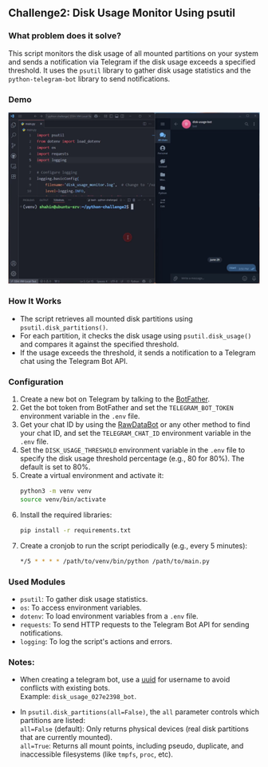 ## Challenge2: Disk Usage Monitor Using psutil

### What problem does it solve?
This script monitors the disk usage of all mounted partitions on your system and sends a notification via Telegram if the disk usage exceeds a specified threshold. It uses the `psutil` library to gather disk usage statistics and the `python-telegram-bot` library to send notifications.

### Demo
![Demo](demo.gif)

### How It Works
- The script retrieves all mounted disk partitions using `psutil.disk_partitions()`.
- For each partition, it checks the disk usage using `psutil.disk_usage()` and compares it against the specified threshold.
- If the usage exceeds the threshold, it sends a notification to a Telegram chat using the Telegram Bot API.

### Configuration
1. Create a new bot on Telegram by talking to the [BotFather](https://t.me/botfather).
2. Get the bot token from BotFather and set the `TELEGRAM_BOT_TOKEN` environment variable in the `.env` file.
3. Get your chat ID by using the [RawDataBot](https://t.me/RawDataBot) or any other method to find your chat ID, and set the `TELEGRAM_CHAT_ID` environment variable in the `.env` file.
4. Set the `DISK_USAGE_THRESHOLD` environment variable in the `.env` file to specify the disk usage threshold percentage (e.g., 80 for 80%). The default is set to 80%.
5. Create a virtual environment and activate it:
   ```bash
   python3 -m venv venv
   source venv/bin/activate
   ```
6. Install the required libraries:
   ```bash
   pip install -r requirements.txt
   ```
7. Create a cronjob to run the script periodically (e.g., every 5 minutes):
   ```bash
   */5 * * * * /path/to/venv/bin/python /path/to/main.py
   ```

### Used Modules
- `psutil`: To gather disk usage statistics.
- `os`: To access environment variables.
- `dotenv`: To load environment variables from a `.env` file.
- `requests`: To send HTTP requests to the Telegram Bot API for sending notifications.
- `logging`: To log the script's actions and errors.

###  Notes:
- When creating a telegram bot, use a [uuid](https://www.uuidgenerator.net/version4) for username to avoid conflicts with existing bots.  
Example: `disk_usage_027e2398_bot`.  

- In `psutil.disk_partitions(all=False)`, the `all` parameter controls which partitions are listed:  
`all=False` (default): Only returns physical devices (real disk partitions that are currently mounted).  
`all=True`: Returns all mount points, including pseudo, duplicate, and inaccessible filesystems (like `tmpfs`, `proc`, etc).  
